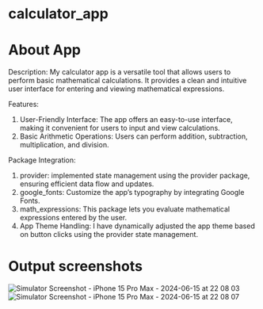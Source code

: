 # calculator_app


# About App

Description: 
My calculator app is a versatile tool that allows users to perform basic mathematical calculations. It provides a clean and intuitive user interface for entering and viewing mathematical expressions.

Features:
1. User-Friendly Interface: The app offers an easy-to-use interface, making it convenient for users to input and view calculations.
2. Basic Arithmetic Operations: Users can perform addition, subtraction, multiplication, and division.


Package Integration:
1. provider: implemented state management using the provider package, ensuring efficient data flow and updates.
2. google_fonts: Customize the app’s typography by integrating Google Fonts.
3. math_expressions: This package lets you evaluate mathematical expressions entered by the user.
4. App Theme Handling: I have dynamically adjusted the app theme based on button clicks using the provider state management.



# Output screenshots 

![Simulator Screenshot - iPhone 15 Pro Max - 2024-06-15 at 22 08 03](https://github.com/ChinmayMangela/calculator/assets/116483169/849c0c72-ec02-49ec-9e48-046ba1c2204f)
![Simulator Screenshot - iPhone 15 Pro Max - 2024-06-15 at 22 08 07](https://github.com/ChinmayMangela/calculator/assets/116483169/07cbef64-18a1-4107-98dc-0ea0ff9e0941)

